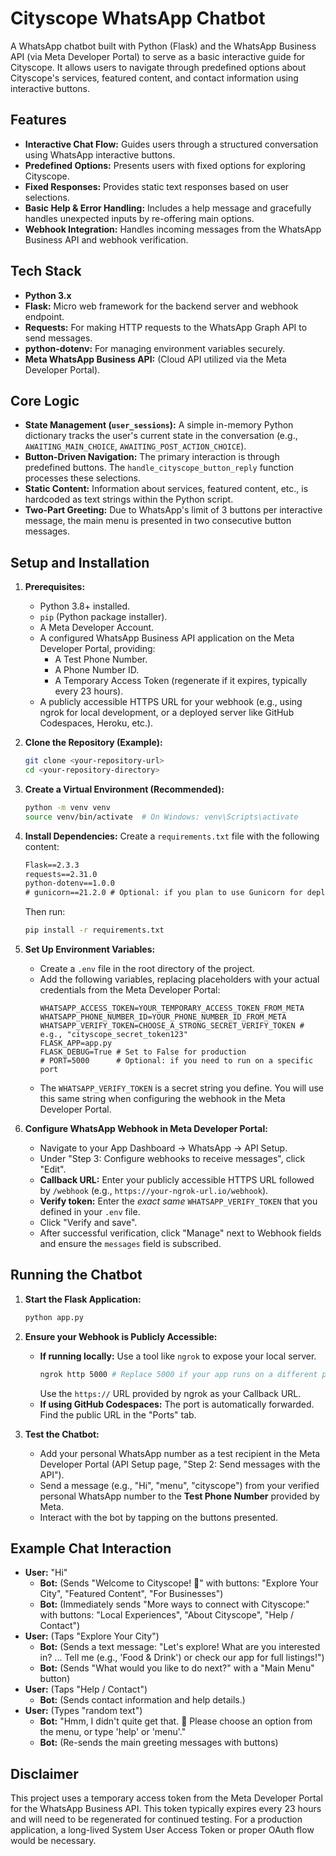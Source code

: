 # Cityscope WhatsApp Chatbot

A WhatsApp chatbot built with Python (Flask) and the WhatsApp Business API (via Meta Developer Portal) to serve as a basic interactive guide for Cityscope. It allows users to navigate through predefined options about Cityscope's services, featured content, and contact information using interactive buttons.

## Features

-   **Interactive Chat Flow:** Guides users through a structured conversation using WhatsApp interactive buttons.
-   **Predefined Options:** Presents users with fixed options for exploring Cityscope.
-   **Fixed Responses:** Provides static text responses based on user selections.
-   **Basic Help & Error Handling:** Includes a help message and gracefully handles unexpected inputs by re-offering main options.
-   **Webhook Integration:** Handles incoming messages from the WhatsApp Business API and webhook verification.

## Tech Stack

-   **Python 3.x**
-   **Flask:** Micro web framework for the backend server and webhook endpoint.
-   **Requests:** For making HTTP requests to the WhatsApp Graph API to send messages.
-   **python-dotenv:** For managing environment variables securely.
-   **Meta WhatsApp Business API:** (Cloud API utilized via the Meta Developer Portal).

## Core Logic

-   **State Management (`user_sessions`):** A simple in-memory Python dictionary tracks the user's current state in the conversation (e.g., `AWAITING_MAIN_CHOICE`, `AWAITING_POST_ACTION_CHOICE`).
-   **Button-Driven Navigation:** The primary interaction is through predefined buttons. The `handle_cityscope_button_reply` function processes these selections.
-   **Static Content:** Information about services, featured content, etc., is hardcoded as text strings within the Python script.
-   **Two-Part Greeting:** Due to WhatsApp's limit of 3 buttons per interactive message, the main menu is presented in two consecutive button messages.

## Setup and Installation

1.  **Prerequisites:**
    *   Python 3.8+ installed.
    *   `pip` (Python package installer).
    *   A Meta Developer Account.
    *   A configured WhatsApp Business API application on the Meta Developer Portal, providing:
        *   A Test Phone Number.
        *   A Phone Number ID.
        *   A Temporary Access Token (regenerate if it expires, typically every 23 hours).
    *   A publicly accessible HTTPS URL for your webhook (e.g., using ngrok for local development, or a deployed server like GitHub Codespaces, Heroku, etc.).

2.  **Clone the Repository (Example):**
    ```bash
    git clone <your-repository-url>
    cd <your-repository-directory>
    ```

3.  **Create a Virtual Environment (Recommended):**
    ```bash
    python -m venv venv
    source venv/bin/activate  # On Windows: venv\Scripts\activate
    ```

4.  **Install Dependencies:**
    Create a `requirements.txt` file with the following content:
    ```txt
    Flask==2.3.3
    requests==2.31.0
    python-dotenv==1.0.0
    # gunicorn==21.2.0 # Optional: if you plan to use Gunicorn for deployment
    ```
    Then run:
    ```bash
    pip install -r requirements.txt
    ```

5.  **Set Up Environment Variables:**
    *   Create a `.env` file in the root directory of the project.
    *   Add the following variables, replacing placeholders with your actual credentials from the Meta Developer Portal:
        ```env
        WHATSAPP_ACCESS_TOKEN=YOUR_TEMPORARY_ACCESS_TOKEN_FROM_META
        WHATSAPP_PHONE_NUMBER_ID=YOUR_PHONE_NUMBER_ID_FROM_META
        WHATSAPP_VERIFY_TOKEN=CHOOSE_A_STRONG_SECRET_VERIFY_TOKEN # e.g., "cityscope_secret_token123"
        FLASK_APP=app.py
        FLASK_DEBUG=True # Set to False for production
        # PORT=5000      # Optional: if you need to run on a specific port
        ```
    *   The `WHATSAPP_VERIFY_TOKEN` is a secret string you define. You will use this same string when configuring the webhook in the Meta Developer Portal.

6.  **Configure WhatsApp Webhook in Meta Developer Portal:**
    *   Navigate to your App Dashboard -> WhatsApp -> API Setup.
    *   Under "Step 3: Configure webhooks to receive messages", click "Edit".
    *   **Callback URL:** Enter your publicly accessible HTTPS URL followed by `/webhook` (e.g., `https://your-ngrok-url.io/webhook`).
    *   **Verify token:** Enter the *exact same* `WHATSAPP_VERIFY_TOKEN` that you defined in your `.env` file.
    *   Click "Verify and save".
    *   After successful verification, click "Manage" next to Webhook fields and ensure the `messages` field is subscribed.

## Running the Chatbot

1.  **Start the Flask Application:**
    ```bash
    python app.py
    ```

2.  **Ensure your Webhook is Publicly Accessible:**
    *   **If running locally:** Use a tool like `ngrok` to expose your local server.
        ```bash
        ngrok http 5000 # Replace 5000 if your app runs on a different port
        ```
        Use the `https://` URL provided by ngrok as your Callback URL.
    *   **If using GitHub Codespaces:** The port is automatically forwarded. Find the public URL in the "Ports" tab.

3.  **Test the Chatbot:**
    *   Add your personal WhatsApp number as a test recipient in the Meta Developer Portal (API Setup page, "Step 2: Send messages with the API").
    *   Send a message (e.g., "Hi", "menu", "cityscope") from your verified personal WhatsApp number to the **Test Phone Number** provided by Meta.
    *   Interact with the bot by tapping on the buttons presented.

## Example Chat Interaction

*   **User:** "Hi"
    *   **Bot:** (Sends "Welcome to Cityscope! 🌆" with buttons: "Explore Your City", "Featured Content", "For Businesses")
    *   **Bot:** (Immediately sends "More ways to connect with Cityscope:" with buttons: "Local Experiences", "About Cityscope", "Help / Contact")
*   **User:** (Taps "Explore Your City")
    *   **Bot:** (Sends a text message: "Let's explore! What are you interested in? ... Tell me (e.g., 'Food & Drink') or check our app for full listings!")
    *   **Bot:** (Sends "What would you like to do next?" with a "Main Menu" button)
*   **User:** (Taps "Help / Contact")
    *   **Bot:** (Sends contact information and help details.)
*   **User:** (Types "random text")
    *   **Bot:** "Hmm, I didn't quite get that. 🤔 Please choose an option from the menu, or type 'help' or 'menu'."
    *   **Bot:** (Re-sends the main greeting messages with buttons)

## Disclaimer

This project uses a temporary access token from the Meta Developer Portal for the WhatsApp Business API. This token typically expires every 23 hours and will need to be regenerated for continued testing. For a production application, a long-lived System User Access Token or proper OAuth flow would be necessary.